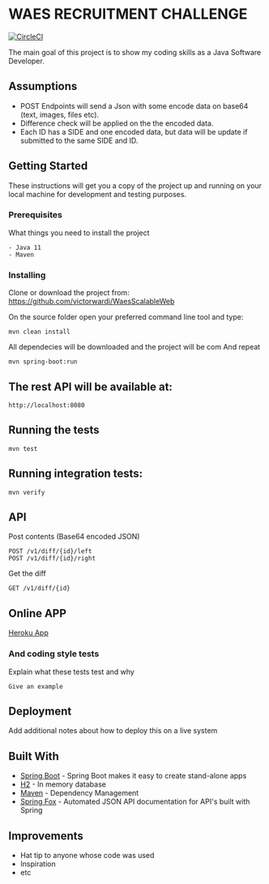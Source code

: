 #  WAES RECRUITMENT CHALLENGE
  
[![CircleCI](https://circleci.com/gh/victorwardi/WaesScalableWeb.svg?style=svg)](https://circleci.com/gh/victorwardi/WaesScalableWeb)
  
The main goal of this project is to show my coding skills as a Java Software Developer.

## Assumptions
- POST Endpoints will send a Json with some encode data on base64 (text, images, files etc).
- Difference check will be applied on the the encoded data.
- Each ID has a SIDE and one encoded data, but data will be update if submitted to the same SIDE and ID.

## Getting Started

These instructions will get you a copy of the project up and running on your local machine for development and testing purposes.

### Prerequisites

What things you need to install the project

```
- Java 11
- Maven
```

### Installing

Clone or download the project from: https://github.com/victorwardi/WaesScalableWeb

On the source folder open your preferred command line tool and type:

    mvn clean install

All dependecies will be downloaded and the project will be com
And repeat


    mvn spring-boot:run


## The rest API will be available at:

    http://localhost:8080

## Running the tests

    mvn test
    
## Running integration tests:

    mvn verify   
    
    
## API

Post contents (Base64 encoded JSON)

    POST /v1/diff/{id}/left
    POST /v1/diff/{id}/right

Get the diff

    GET /v1/diff/{id}

## Online APP

[Heroku App](https://waes-victor-api.herokuapp.com)

### And coding style tests

Explain what these tests test and why

```
Give an example
```

## Deployment

Add additional notes about how to deploy this on a live system

## Built With

* [Spring Boot](https://spring.io/projects/spring-boot/) - Spring Boot makes it easy to create stand-alone apps
* [H2](https://www.h2database.com/html/main.html) - In memory database
* [Maven](https://maven.apache.org/) - Dependency Management
* [Spring Fox](http://springfox.github.io/springfox/docs/current/) - Automated JSON API documentation for API's built with Spring


## Improvements

* Hat tip to anyone whose code was used
* Inspiration
* etc
